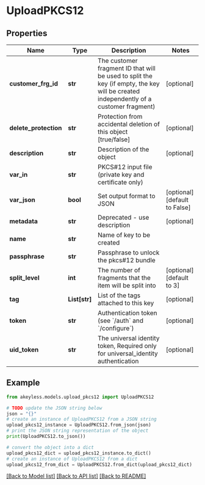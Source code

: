# UploadPKCS12


## Properties

Name | Type | Description | Notes
------------ | ------------- | ------------- | -------------
**customer_frg_id** | **str** | The customer fragment ID that will be used to split the key (if empty, the key will be created independently of a customer fragment) | [optional] 
**delete_protection** | **str** | Protection from accidental deletion of this object [true/false] | [optional] 
**description** | **str** | Description of the object | [optional] 
**var_in** | **str** | PKCS#12 input file (private key and certificate only) | 
**var_json** | **bool** | Set output format to JSON | [optional] [default to False]
**metadata** | **str** | Deprecated - use description | [optional] 
**name** | **str** | Name of key to be created | 
**passphrase** | **str** | Passphrase to unlock the pkcs#12 bundle | 
**split_level** | **int** | The number of fragments that the item will be split into | [optional] [default to 3]
**tag** | **List[str]** | List of the tags attached to this key | [optional] 
**token** | **str** | Authentication token (see &#x60;/auth&#x60; and &#x60;/configure&#x60;) | [optional] 
**uid_token** | **str** | The universal identity token, Required only for universal_identity authentication | [optional] 

## Example

```python
from akeyless.models.upload_pkcs12 import UploadPKCS12

# TODO update the JSON string below
json = "{}"
# create an instance of UploadPKCS12 from a JSON string
upload_pkcs12_instance = UploadPKCS12.from_json(json)
# print the JSON string representation of the object
print(UploadPKCS12.to_json())

# convert the object into a dict
upload_pkcs12_dict = upload_pkcs12_instance.to_dict()
# create an instance of UploadPKCS12 from a dict
upload_pkcs12_from_dict = UploadPKCS12.from_dict(upload_pkcs12_dict)
```
[[Back to Model list]](../README.md#documentation-for-models) [[Back to API list]](../README.md#documentation-for-api-endpoints) [[Back to README]](../README.md)


